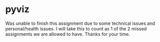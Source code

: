 # pyviz
Was unable to finish this assignment due to some technical issues and personal/health issues. I will take this to count as 1 of the 2 missed assignments we are allowed to have. Thanks for your time.
